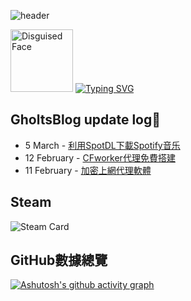 ![header](https://capsule-render.vercel.app/api?type=waving&height=300&color=gradient&text=GholtsMxv&textBg=false&animation=twinkling&fontAlign=50&fontAlignY=44&desc=Be%20yourself,%20be%20who%20you%20want%20to%20be&section=header&reversal=false)  

<img src="https://raw.githubusercontent.com/Tarikul-Islam-Anik/Animated-Fluent-Emojis/master/Emojis/Smilies/Disguised%20Face.png" alt="Disguised Face" width="100" height="100" />  [![Typing SVG](https://readme-typing-svg.demolab.com?font=Fira+Code&weight=700&size=40&pause=1000&color=5764B6&vCenter=true&random=false&width=600&height=45&lines=This+is+GholtsMxv(%C2%B0%E3%83%BC%C2%B0%E3%80%83))](https://git.io/typing-svg)

## GholtsBlog update log🥸
<!-- feed start -->
- 5 March - [利用SpotDL下載Spotify音乐](https://gholtsmxv.github.io/Download-music-for-free-on-Spotify/)
- 12 February - [CFworker代理免費搭建](https://gholtsmxv.github.io/Proxy-for-cfworker/)
- 11 February - [加密上網代理軟體](https://gholtsmxv.github.io/Application-proxy/)
<!-- feed end -->

## Steam
![Steam Card](https://card.yuy1n.io/card/76561199492929554/tokyonight,en,badge,group,badges,games,reviews)

## GitHub數據總覽

[![Ashutosh's github activity graph](https://github-readme-activity-graph.vercel.app/graph?username=Gholts&theme=tokyo-night)](https://github.com/ashutosh00710/github-readme-activity-graph)
